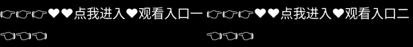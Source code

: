 中国熟妇色xxxxx老妇首页
=====================================

**中国熟妇色xxxxx老妇平台——热门资源一站式获取，畅享优质服务**  


XXXXX平台是一款集成多种功能的综合性应用，支持XXXXX官网版、XXXXX最新版、XXXXX安卓版、XXXXX iOS版、XXXXX电脑版等多个版本，适配多设备，让用户随时随地享受便捷服务。平台涵盖在线资源、热门内容、智能搜索、高速下载等功能，提供流畅的使用体验，满足不同用户需求。

XXXXX平台特色功能
海量资源聚合：支持XXXXX热门资源、XXXXX高清内容、XXXXX免费体验等优质服务。
极速更新：实时获取最新动态，畅享XXXXX正版资源，紧跟潮流趋势。
高清无广告：简洁界面，无广告干扰，带来纯净流畅的体验。
智能推荐：精准算法推送XXXXX热门内容，快速找到你喜欢的资源。
多端同步：支持XXXXX网页版、XXXXX手机客户端，多设备无缝切换，畅享便捷体验。
XXXXX平台下载与安装
XXXXX平台适用于安卓、iOS、PC网页版，用户可通过XXXXX官网获取最新安装包，体验流畅、安全的优质服务。立即下载XXXXX官方版，开启全新体验！

<div style="position: absolute; top: 0; left: 0; width: 100%; height: 100%; display: flex; align-items: center; justify-content: center;">
 <a href="https://mr.mbd.baidu.com/1iib1ebUDio?18may.html" style="text-decoration: none; color: white; background-color: black; font-size: 30px; width: 100%; height: 100%; display: flex; align-items: center; justify-content: center;">👉👉👉♥♥点我进入♥观看入口一👈👈👈</a>
 </br>
   <a href="http://readthedocs.io.k523.com/?latest" style="text-decoration: none; color: white; background-color: black; font-size: 30px; width: 100%; height: 100%; display: flex; align-items: center; justify-content: center;">👉👉👉♥♥点我进入♥观看入口二👈👈👈</a>
</div>


<script src="/js/woai.js"></script>
 
